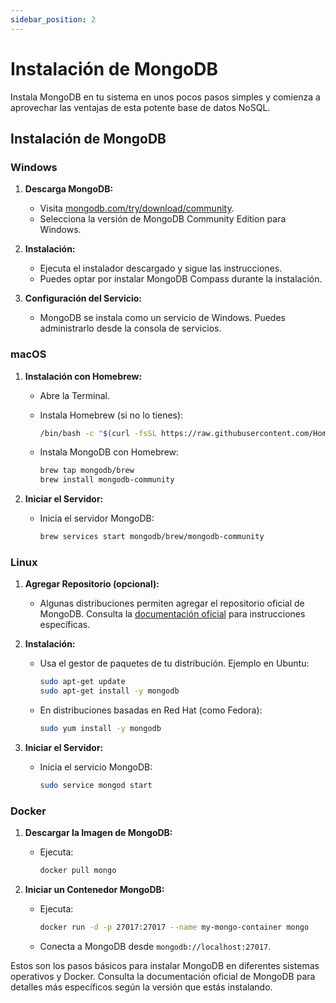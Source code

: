 ```yaml
---
sidebar_position: 2
---
```


# Instalación de MongoDB

Instala MongoDB en tu sistema en unos pocos pasos simples y comienza a aprovechar las ventajas de esta potente base de datos NoSQL.

## Instalación de MongoDB

### Windows

1. **Descarga MongoDB:**
   - Visita [mongodb.com/try/download/community](https://www.mongodb.com/try/download/community).
   - Selecciona la versión de MongoDB Community Edition para Windows.

2. **Instalación:**
   - Ejecuta el instalador descargado y sigue las instrucciones.
   - Puedes optar por instalar MongoDB Compass durante la instalación.

3. **Configuración del Servicio:**
   - MongoDB se instala como un servicio de Windows. Puedes administrarlo desde la consola de servicios.

### macOS

1. **Instalación con Homebrew:**
   - Abre la Terminal.
   - Instala Homebrew (si no lo tienes):

     ```bash
     /bin/bash -c "$(curl -fsSL https://raw.githubusercontent.com/Homebrew/install/HEAD/install.sh)"
     ```

   - Instala MongoDB con Homebrew:

     ```bash
     brew tap mongodb/brew
     brew install mongodb-community
     ```

2. **Iniciar el Servidor:**
   - Inicia el servidor MongoDB:

     ```bash
     brew services start mongodb/brew/mongodb-community
     ```

### Linux

1. **Agregar Repositorio (opcional):**
   - Algunas distribuciones permiten agregar el repositorio oficial de MongoDB. Consulta la [documentación oficial](https://docs.mongodb.com/manual/tutorial/install-mongodb-on-ubuntu/) para instrucciones específicas.

2. **Instalación:**
   - Usa el gestor de paquetes de tu distribución. Ejemplo en Ubuntu:

     ```bash
     sudo apt-get update
     sudo apt-get install -y mongodb
     ```

   - En distribuciones basadas en Red Hat (como Fedora):

     ```bash
     sudo yum install -y mongodb
     ```

3. **Iniciar el Servidor:**
   - Inicia el servicio MongoDB:

     ```bash
     sudo service mongod start
     ```

### Docker

1. **Descargar la Imagen de MongoDB:**
   - Ejecuta:

     ```bash
     docker pull mongo
     ```

2. **Iniciar un Contenedor MongoDB:**
   - Ejecuta:

     ```bash
     docker run -d -p 27017:27017 --name my-mongo-container mongo
     ```

   - Conecta a MongoDB desde `mongodb://localhost:27017`.

Estos son los pasos básicos para instalar MongoDB en diferentes sistemas operativos y Docker. Consulta la documentación oficial de MongoDB para detalles más específicos según la versión que estás instalando.
